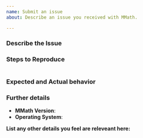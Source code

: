 ```yaml
---
name: Submit an issue
about: Describe an issue you received with MMath.

---
```


### Describe the Issue

### Steps to Reproduce

```cpp

```

### Expected and Actual behavior

<!--
Fill in any of the values that are applicable to your issue.
If your issue isn't affected by any of the values here, don't fill them in.
-->

### Further details

- **MMath Version**:
- **Operating System**:

**List any other details you feel are releveant here:**

